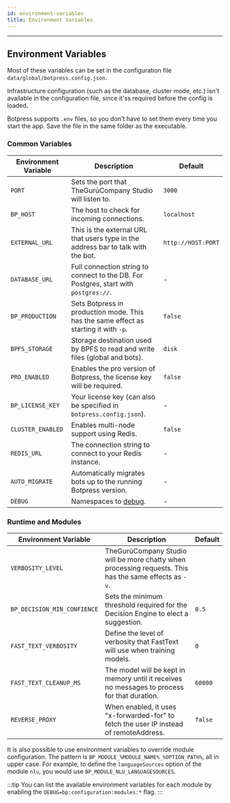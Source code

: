 ```yaml
---
id: environment-variables
title: Environment Variables
---
```


---

## Environment Variables

Most of these variables can be set in the configuration file `data/global/botpress.config.json`.

Infrastructure configuration (such as the database, cluster mode, etc.) isn't available in the configuration file, since it'ss required before the config is loaded.

Botpress supports `.env` files, so you don't have to set them every time you start the app. Save the file in the same folder as the executable.

### Common Variables

| Environment Variable | Description                                                                          | Default            |
| -------------------- | ------------------------------------------------------------------------------------ | ------------------ |
| `PORT`               | Sets the port that TheGurúCompany Studio will listen to.                             | `3000`             |
| `BP_HOST`            | The host to check for incoming connections.                                          | `localhost`        |
| `EXTERNAL_URL`       | This is the external URL that users type in the address bar to talk with the bot.    | `http://HOST:PORT` |
| `DATABASE_URL`       | Full connection string to connect to the DB. For Postgres, start with `postgres://`. | -                  |
| `BP_PRODUCTION`      | Sets Botpress in production mode. This has the same effect as starting it with `-p`. | `false`            |
| `BPFS_STORAGE`       | Storage destination used by BPFS to read and write files (global and bots).          | `disk`             |
| `PRO_ENABLED`        | Enables the pro version of Botpress, the license key will be required.               | `false`            |
| `BP_LICENSE_KEY`     | Your license key (can also be specified in `botpress.config.json`).                  | -                  |
| `CLUSTER_ENABLED`    | Enables multi-node support using Redis.                                              | `false`            |
| `REDIS_URL`          | The connection string to connect to your Redis instance.                             | -                  |
| `AUTO_MIGRATE`       | Automatically migrates bots up to the running Botpress version.                      | -                  |
| `DEBUG`              | Namespaces to [debug](#advanced-logging).                                            | -                  |

### Runtime and Modules

| Environment Variable        | Description                                                                                            | Default |
| --------------------------- | ------------------------------------------------------------------------------------------------------ | ------- |
| `VERBOSITY_LEVEL`           | TheGurúCompany Studio will be more chatty when processing requests. This has the same effects as `-v`. |         |
| `BP_DECISION_MIN_CONFIENCE` | Sets the minimum threshold required for the Decision Engine to elect a suggestion.                     | `0.5`   |
| `FAST_TEXT_VERBOSITY`       | Define the level of verbosity that FastText will use when training models.                             | `0`     |
| `FAST_TEXT_CLEANUP_MS`      | The model will be kept in memory until it receives no messages to process for that duration.           | `60000` |
| `REVERSE_PROXY`             | When enabled, it uses "x-forwarded-for" to fetch the user IP instead of remoteAddress.                 | `false` |

It is also possible to use environment variables to override module configuration. The pattern is `BP_MODULE_%MODULE_NAME%_%OPTION_PATH%`, all in upper case. For example, to define the `languageSources` option of the module `nlu`, you would use `BP_MODULE_NLU_LANGUAGESOURCES`.

:::tip
You can list the available environment variables for each module by enabling the `DEBUG=bp:configuration:modules:*` flag.
:::
